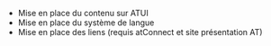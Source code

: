 * Mise en place du contenu sur ATUI
* Mise en place du système de langue
* Mise en place des liens (requis atConnect et site présentation AT)
